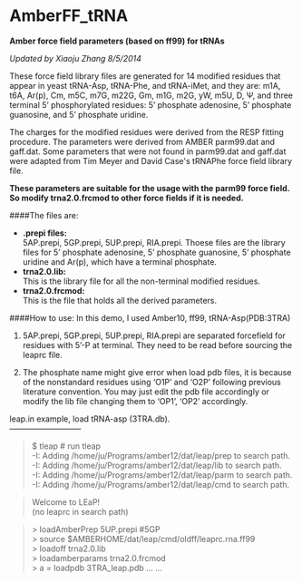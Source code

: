 # AmberFF_tRNA
**Amber force field parameters (based on ff99) for tRNAs**  

*Updated by Xiaoju Zhang 8/5/2014*  

These force field library files are generated for 14 modified residues that appear in yeast tRNA-Asp, tRNA-Phe, and tRNA-iMet, and they are: m1A, t6A, Ar(p), Cm, m5C, m7G, m22G, Gm, m1G, m2G, yW, m5U, D, Ψ, and three terminal 5’ phosphorylated residues: 5’ phosphate adenosine, 5’ phosphate guanosine, and 5’ phosphate uridine.
 
The charges for the modified residues were derived from the RESP fitting procedure. The parameters were derived from AMBER parm99.dat and gaff.dat. Some parameters that were not found in parm99.dat and gaff.dat were adapted from Tim Meyer and David Case's tRNAPhe force field library file. 

**These parameters are suitable for the usage with the parm99 force field. So modify trna2.0.frcmod to other force fields if it is needed.**
 
####The files are:  

* **.prepi files:**  
5AP.prepi, 5GP.prepi, 5UP.prepi, RIA.prepi. Thoese files are the library files for 5’ phosphate adenosine, 5’ phosphate guanosine, 5’ phosphate uridine and Ar(p), which have a terminal phosphate.   
* **trna2.0.lib:**  
This is the library file for all the non-terminal modified residues.
* **trna2.0.frcmod:**  
This is the file that holds all the derived parameters.   



####How to use:
In this demo, I used Amber10, ff99, tRNA-Asp(PDB:3TRA)   


1. 5AP.prepi, 5GP.prepi, 5UP.prepi, RIA.prepi are separated forcefield for residues with 5’-P at terminal. They need to be read before sourcing the leaprc file.  

2. The phosphate name might give error when load pdb files, it is because of the nonstandard residues using ‘O1P’ and ‘O2P’ following previous literature convention. You may just edit the pdb file accordingly or modify the lib file changing them to ‘OP1’, ‘OP2’ accordingly.

leap.in example, load tRNA-asp (3TRA.db).   
—————————  
> $ tleap  # run tleap  
-I: Adding /home/ju/Programs/amber12/dat/leap/prep to search path.  
-I: Adding /home/ju/Programs/amber12/dat/leap/lib to search path.  
-I: Adding /home/ju/Programs/amber12/dat/leap/parm to search path.  
-I: Adding /home/ju/Programs/amber12/dat/leap/cmd to search path.   

> Welcome to LEaP!  
> (no leaprc in search path)

> \> loadAmberPrep 5UP.prepi #5GP  
> \> source $AMBERHOME/dat/leap/cmd/oldff/leaprc.rna.ff99  
> \> loadoff trna2.0.lib  
> \> loadamberparams trna2.0.frcmod  
> \> a = loadpdb 3TRA_leap.pdb 
...
...  
